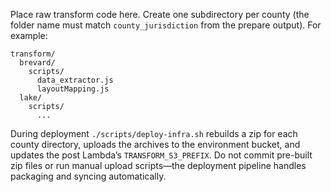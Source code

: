 Place raw transform code here. Create one subdirectory per county (the folder name must match `county_jurisdiction` from the prepare output). For example:

```
transform/
  brevard/
    scripts/
      data_extractor.js
      layoutMapping.js
  lake/
    scripts/
      ...
```

During deployment `./scripts/deploy-infra.sh` rebuilds a zip for each county directory, uploads the archives to the environment bucket, and updates the post Lambda’s `TRANSFORM_S3_PREFIX`. Do not commit pre-built zip files or run manual upload scripts—the deployment pipeline handles packaging and syncing automatically.
